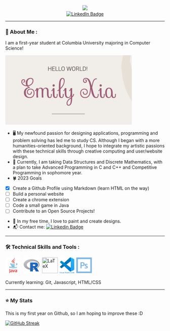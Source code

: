 <div id="header" align="center">
  <img src="https://media.giphy.com/media/L1R1tvI9svkIWwpVYr/giphy.gif" width="300"/>
</div>

<div id="badges" align="center">
  <a href="https://www.linkedin.com/in/emilyxia-/">
    <img src="https://img.shields.io/badge/LinkedIn-blue?style=for-the-badge&logo=linkedin&logoColor=white" alt="LinkedIn Badge"/>
  </a>
</div>

---

### 🌆  About Me :

I am a first-year student at Columbia University majoring in Computer Science!

<img src="https://github.com/emiilyxiia/emiilyxiia/blob/main/Screen%20Shot%202023-01-10%20at%208.08.40%20PM.png" alt="banner that says Hello World! Emily Xia" width="400"> 

- 🖥️ My newfound passion for designing applications, programming and problem solving has led me to study CS. Although I began with a more humanities-oriented background, I hope to integrate my artistic passions with these technical skills through creative computing and user/website design.
- 📖 Currently, I am taking Data Structures and Discrete Mathematics, with a plan to take Advanced Programming in C and C++ and Competitive Programming in sophomore year.
- 🍀 2023 Goals
- [X] Create a Github Profile using Markdown (learn HTML on the way)
- [ ] Build a personal website
- [ ] Create a chrome extension
- [ ] Code a small game in Java
- [ ] Contribute to an Open Source Projects!
- 🎨 In my free time, I love to paint and create designs.
- 📬 Contact me: [![Linkedin Badge](https://img.shields.io/badge/-EmilyXia-blue?style=flat&logo=Linkedin&logoColor=white)](https://www.linkedin.com/in/emilyxia-/)

---

### :hammer_and_wrench:  Technical Skills and Tools :

<div>
  <img src="https://github.com/devicons/devicon/blob/master/icons/java/java-original-wordmark.svg" title="Java" alt="Java" width="50" height="50"/>&nbsp;
  <img src="https://github.com/devicons/devicon/blob/master/icons/r/r-original.svg" title="R (programming language)" alt="R (programming language)" width="50" height="50"/>&nbsp;
  <img src="https://i.stack.imgur.com/AarYf.png" title="LaTeX" **alt="LaTeX" width="50" height="50"/>
  <img src="https://github.com/devicons/devicon/blob/master/icons/vscode/vscode-original-wordmark.svg" title="VS Code" **alt="VS Code" width="50" height="50"/>
  <img src="https://github.com/devicons/devicon/blob/master/icons/photoshop/photoshop-line.svg" title="Photoshop" **alt="Photoshop" width="50" height="50"/>
</div>   

<br />
Currently learning: Git, Javascript, HTML/CSS

---

### ⭐  My Stats

This is my first year on Github, so I am hoping to improve these :D

[![GitHub Streak](http://github-readme-streak-stats.herokuapp.com?user=emiilyxiia&theme=dark&background=000000)](https://git.io/streak-stats)
